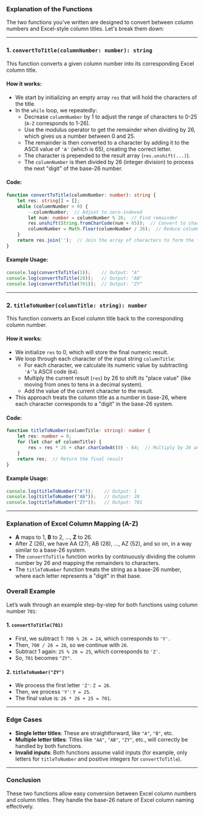 ### Explanation of the Functions

The two functions you've written are designed to convert between column numbers and Excel-style column titles. Let's break them down:

---

### **1. `convertToTitle(columnNumber: number): string`**

This function converts a given column number into its corresponding Excel column title.

#### **How it works:**

- We start by initializing an empty array `res` that will hold the characters of the title.
- In the `while` loop, we repeatedly:
  - Decrease `columnNumber` by 1 to adjust the range of characters to 0-25 (`A-Z` corresponds to 1-26).
  - Use the modulus operator to get the remainder when dividing by 26, which gives us a number between 0 and 25.
  - The remainder is then converted to a character by adding it to the ASCII value of `'A'` (which is 65), creating the correct letter.
  - The character is prepended to the result array (`res.unshift(...)`).
  - The `columnNumber` is then divided by 26 (integer division) to process the next "digit" of the base-26 number.

#### **Code:**

```typescript
function convertToTitle(columnNumber: number): string {
    let res: string[] = [];
    while (columnNumber > 0) {
        --columnNumber;  // Adjust to zero-indexed
        let num: number = columnNumber % 26;  // Find remainder
        res.unshift(String.fromCharCode(num + 65));  // Convert to char and add to the front of the array
        columnNumber = Math.floor(columnNumber / 26);  // Reduce columnNumber for the next iteration
    }
    return res.join('');  // Join the array of characters to form the final string
}
```

#### **Example Usage:**

```typescript
console.log(convertToTitle(1));    // Output: "A"
console.log(convertToTitle(28));   // Output: "AB"
console.log(convertToTitle(701));  // Output: "ZY"
```

---

### **2. `titleToNumber(columnTitle: string): number`**

This function converts an Excel column title back to the corresponding column number.

#### **How it works:**

- We initialize `res` to 0, which will store the final numeric result.
- We loop through each character of the input string `columnTitle`:
  - For each character, we calculate its numeric value by subtracting `'A'`'s ASCII code (`64`).
  - Multiply the current result (`res`) by 26 to shift its "place value" (like moving from ones to tens in a decimal system).
  - Add the value of the current character to the result.
- This approach treats the column title as a number in base-26, where each character corresponds to a "digit" in the base-26 system.

#### **Code:**

```typescript
function titleToNumber(columnTitle: string): number {
    let res: number = 0;
    for (let char of columnTitle) {
        res = res * 26 + char.charCodeAt(0) - 64;  // Multiply by 26 and add the value of the current character
    }
    return res;  // Return the final result
}
```

#### **Example Usage:**

```typescript
console.log(titleToNumber("A"));    // Output: 1
console.log(titleToNumber("AB"));   // Output: 28
console.log(titleToNumber("ZY"));   // Output: 701
```

---

### **Explanation of Excel Column Mapping (A-Z)**
- **A** maps to 1, **B** to 2, ..., **Z** to 26.
- After Z (26), we have AA (27), AB (28), ..., AZ (52), and so on, in a way similar to a base-26 system.
- The `convertToTitle` function works by continuously dividing the column number by 26 and mapping the remainders to characters.
- The `titleToNumber` function treats the string as a base-26 number, where each letter represents a "digit" in that base.

### **Overall Example**

Let’s walk through an example step-by-step for both functions using column number `701`:

#### **1. `convertToTitle(701)`**

- First, we subtract 1: `700 % 26 = 24`, which corresponds to `'Y'`.
- Then, `700 / 26 = 26`, so we continue with `26`.
- Subtract 1 again: `25 % 26 = 25`, which corresponds to `'Z'`.
- So, `701` becomes `"ZY"`.

#### **2. `titleToNumber("ZY")`**

- We process the first letter `'Z'`: `Z = 26`.
- Then, we process `'Y'`: `Y = 25`.
- The final value is: `26 * 26 + 25 = 701`.

---

### **Edge Cases**

- **Single letter titles**: These are straightforward, like `"A"`, `"B"`, etc.
- **Multiple letter titles**: Titles like `"AA"`, `"AB"`, `"ZY"`, etc., will correctly be handled by both functions.
- **Invalid inputs**: Both functions assume valid inputs (for example, only letters for `titleToNumber` and positive integers for `convertToTitle`).

---

### **Conclusion**

These two functions allow easy conversion between Excel column numbers and column titles. They handle the base-26 nature of Excel column naming effectively.